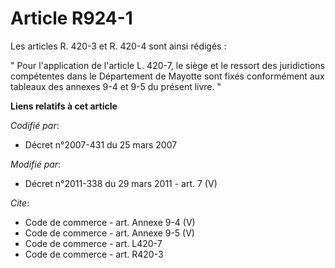 # Article R924-1

Les articles R. 420-3 et R. 420-4 sont ainsi rédigés : 

" Pour l'application de l'article L. 420-7, le siège et le ressort des juridictions compétentes dans le Département de
Mayotte sont fixés conformément aux tableaux des annexes 9-4 et 9-5 du présent livre. "

**Liens relatifs à cet article**

_Codifié par_:

  - Décret n°2007-431 du 25 mars 2007

_Modifié par_:

  - Décret n°2011-338 du 29 mars 2011 - art. 7 (V)

_Cite_:

  - Code de commerce - art. Annexe 9-4 (V)
  - Code de commerce - art. Annexe 9-5 (V)
  - Code de commerce - art. L420-7
  - Code de commerce - art. R420-3
